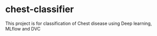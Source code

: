 # chest-classifier
This project is for classification of Chest disease using Deep learning, MLflow and DVC
